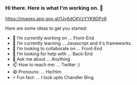 ### Hi there. Here is what I'm working on. 👋

https://images.app.goo.gl/1Jv6dCKVzYYK9DPz6


Here are some ideas to get you started:

- 🔭 I’m currently working on ... Front-End 
- 🌱 I’m currently learning ... Javascript and it's frameworks.
- 👯 I’m looking to collaborate on ... Front-End
- 🤔 I’m looking for help with ... Back-End
- 💬 Ask me about ... Anything
- 📫 How to reach me: ... Twitter :)
- 😄 Pronouns: ... He/Him
- ⚡ Fun fact: ... I look upto Chandler Bing.
